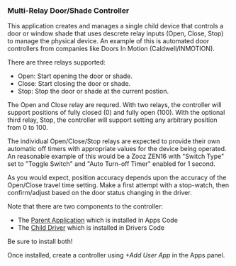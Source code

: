 ### Multi-Relay Door/Shade Controller

This application creates and manages a single child device that controls a door or window shade
that uses descrete relay inputs (Open, Close, Stop) to manage the physical device. An example of
this is automated door controllers from companies like Doors In Motion (Caldwell/INMOTION).

There are three relays supported:

* Open: Start opening the door or shade.
* Close: Start closing the door or shade.
* Stop: Stop the door or shade at the current postion.

The Open and Close relay are requred. With two relays, the controller will support positions of
fully closed (0) and fully open (100). With the optional third relay, Stop, the controller will
support setting any arbitrary position from 0 to 100.

The individual Open/Close/Stop relays are expected to provide their own automatic off timers with
appropriate values for the device being operated. An reasonable example of this would be a Zooz
ZEN16 with "Switch Type" set to "Toggle Switch" and "Auto Turn-off Timer" enabled for 1 second.

As you would expect, position accuracy depends upon the accuracy of the Open/Close travel time
setting. Make a first attempt with a stop-watch, then confirm/adjust based on the door status
changing in the driver.

Note that there are two components to the controller:

* The [Parent Application](multi-relay-door-shade-controller-app.groovy) which is installed in Apps Code
* The [Child Driver](multi-relay-door-shade-controller-driver.groovy) which is installed in Drivers Code

Be sure to install both!

Once installed, create a controller using *+Add User App* in the Apps panel.
